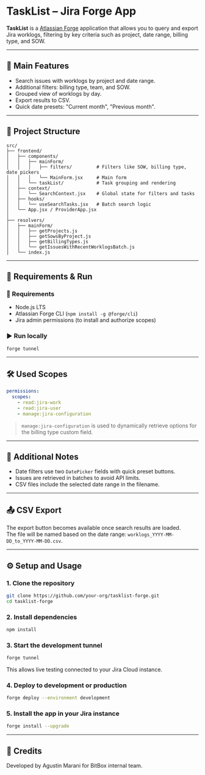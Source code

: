 # TaskList – Jira Forge App

**TaskList** is a [Atlassian Forge](https://developer.atlassian.com/platform/forge/) application that allows you to query and export Jira worklogs, filtering by key criteria such as project, date range, billing type, and SOW.

---

## 🚀 Main Features

- Search issues with worklogs by project and date range.
- Additional filters: billing type, team, and SOW.
- Grouped view of worklogs by day.
- Export results to CSV.
- Quick date presets: "Current month", "Previous month".

---

## 📁 Project Structure

```
src/
├── frontend/
│   ├── components/
│   │   ├── mainForm/
│   │   │   ├── filters/         # Filters like SOW, billing type, date pickers
│   │   │   └── MainForm.jsx     # Main form
│   │   └── taskList/            # Task grouping and rendering
│   ├── context/
│   │   └── SearchContext.jsx    # Global state for filters and tasks
│   ├── hooks/
│   │   └── useSearchTasks.jsx   # Batch search logic
│   └── App.jsx / ProviderApp.jsx
│
├── resolvers/
│   ├── mainForm/
│   │   ├── getProjects.js
│   │   ├── getSowsByProject.js
│   │   ├── getBillingTypes.js
│   │   └── getIssuesWithRecentWorklogsBatch.js
│   └── index.js
```

---

## 🧪 Requirements & Run

### 🔧 Requirements

- Node.js LTS
- Atlassian Forge CLI (`npm install -g @forge/cli`)
- Jira admin permissions (to install and authorize scopes)

### ▶️ Run locally

```bash
forge tunnel
```

---

## 🛠️ Used Scopes

```yaml
permissions:
  scopes:
    - read:jira-work
    - read:jira-user
    - manage:jira-configuration
```

> `manage:jira-configuration` is used to dynamically retrieve options for the billing type custom field.

---

## 🧩 Additional Notes

- Date filters use two `DatePicker` fields with quick preset buttons.
- Issues are retrieved in batches to avoid API limits.
- CSV files include the selected date range in the filename.

---

## 📤 CSV Export

The export button becomes available once search results are loaded.  
The file will be named based on the date range: `worklogs_YYYY-MM-DD_to_YYYY-MM-DD.csv`.

---

## ⚙️ Setup and Usage

### 1. Clone the repository

```bash
git clone https://github.com/your-org/tasklist-forge.git
cd tasklist-forge
```

### 2. Install dependencies

```bash
npm install
```

### 3. Start the development tunnel

```bash
forge tunnel
```

This allows live testing connected to your Jira Cloud instance.

### 4. Deploy to development or production

```bash
forge deploy --environment development
```

### 5. Install the app in your Jira instance

```bash
forge install --upgrade
```

---

## 🙌 Credits

Developed by Agustin Marani for BitBox internal team.
